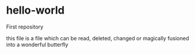 # hello-world
First repository

this file is a file which can be read, deleted, changed or magically fusioned into a wonderful butterfly
